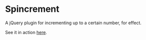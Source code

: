 # Spincrement

A jQuery plugin for incrementing up to a certain number, for effect.

See it in action [here](demo.html).
